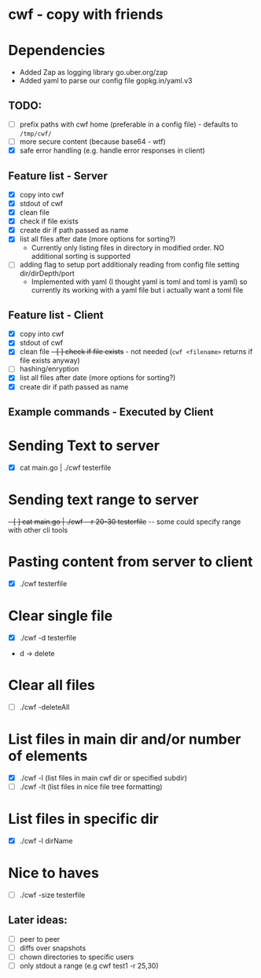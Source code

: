 # cwf - copy with friends

# Dependencies
- Added Zap as logging library go.uber.org/zap 
- Added yaml to parse our config file gopkg.in/yaml.v3 

## TODO:
- [ ] prefix paths with cwf home (preferable in a config file) - defaults to `/tmp/cwf/`
- [ ] more secure content (because base64 - wtf)
- [x] safe error handling (e.g. handle error responses in client)

## Feature list - Server
- [x] copy into cwf
- [x] stdout of cwf
- [x] clean file
- [x] check if file exists
- [x] create dir if path passed as name
- [x] list all files after date (more options for sorting?)
  - Currently only listing files in directory in modified order. NO additional sorting is supported
- [ ] adding flag to setup port additionaly reading from config file setting dir/dirDepth/port
  - Implemented with yaml (I thought yaml is toml and toml is yaml) so currently its working with a yaml file but i actually want a toml file

## Feature list - Client
- [x] copy into cwf
- [x] stdout of cwf
- [x] clean file
~~- [ ] check if file exists~~ - not needed (`cwf <filename>` returns if file exists anyway)
- [ ] hashing/enryption
- [x] list all files after date (more options for sorting?)
- [x] create dir if path passed as name

## Example commands - Executed by Client
# Sending Text to server
- [x] cat main.go | ./cwf testerfile

# Sending text range to server
~~- [ ] cat main.go | ./cwf --r 20-30 testerfile~~ -- some could specify range with other cli tools

# Pasting content from server to client
- [x] ./cwf testerfile

# Clear single file
- [x] ./cwf -d testerfile
- d -> delete

# Clear all files
- [ ] ./cwf -deleteAll

# List files in main dir and/or number of elements
- [x] ./cwf -l (list files in main cwf dir or specified subdir)
- [ ] ./cwf -lt (list files in nice file tree formatting)

# List files in specific dir
- [x] ./cwf -l dirName

# Nice to haves
- [ ] ./cwf -size testerfile

## Later ideas:
- [ ] peer to peer
- [ ] diffs over snapshots
- [ ] chown directories to specific users
- [ ] only stdout a range (e.g cwf test1 -r 25,30)
